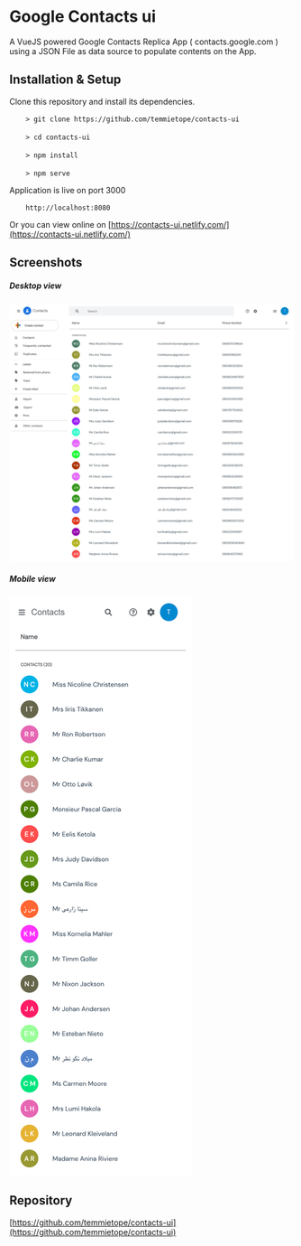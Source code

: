 # Google Contacts ui

A VueJS powered Google Contacts Replica App ( contacts.google.com ) using a JSON File as data source to populate contents on the App.

## Installation & Setup

Clone this repository and install its dependencies.

        > git clone https://github.com/temmietope/contacts-ui

        > cd contacts-ui

        > npm install

        > npm serve

Application is live on port 3000

        http://localhost:8080

Or you can view online on [https://contacts-ui.netlify.com/](https://contacts-ui.netlify.com/)

## Screenshots

##### Desktop view

![](./screenshots/desktop-view.jpeg)

##### Mobile view

![](./screenshots/mobile-view.png)

## Repository

[https://github.com/temmietope/contacts-ui](https://github.com/temmietope/contacts-ui)
